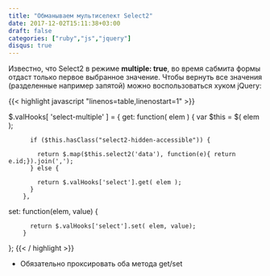 ```yaml
---
title: "Обманываем мультиселект Select2"
date: 2017-12-02T15:11:38+03:00
draft: false
categories: ["ruby","js","jquery"]
disqus: true
---
```

Известно, что Select2 в режиме **multiple: true**, во время сабмита формы отдаст только первое выбранное значение.
Чтобы вернуть все значения (разделенные например запятой) можно воспользоваться хуком jQuery:

{{< highlight javascript "linenos=table,linenostart=1" >}}

$.valHooks[ 'select-multiple' ] = {
  get:  function( elem ) {
          var $this = $( elem );

          if ($this.hasClass("select2-hidden-accessible")) {

            return $.map($this.select2('data'), function(e){ return e.id;}).join(',');
          } else {

            return $.valHooks['select'].get( elem );
          }
        },
  set:  function(elem, value) {

          return $.valHooks['select'].set( elem, value);
        }
  };
{{< / highlight >}}

* Обязательно проксировать оба метода get/set

<!--more-->
